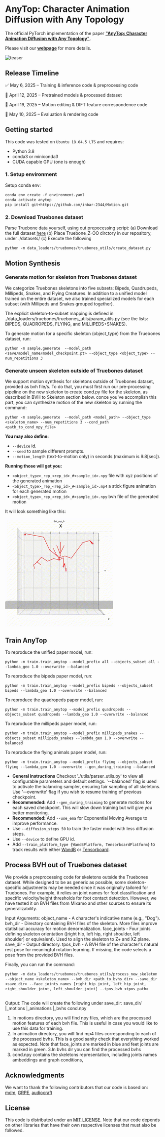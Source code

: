 # AnyTop: Character Animation Diffusion with Any Topology

The official PyTorch implementation of the paper [**"AnyTop: Character Animation Diffusion with Any Topology"**]().

Please visit our [**webpage**](https://anytop2025.github.io/Anytop-page/) for more details.

![teaser](https://github.com/Anytop2025/Anytop-page/blob/main/static/videos/anytop_teaser/teaser.gif)


## Release Timeline
✅  May 6, 2025 – Training & inference code & preprocessing code

📌 April 12, 2025 – Pretrained models & processed dataset 

📌 April 19, 2025 – Motion editing & DIFT feature correspondence code

📌 May 10, 2025 – Evaluation & rendering code

## Getting started

This code was tested on `Ubuntu 18.04.5 LTS` and requires:

* Python 3.8
* conda3 or miniconda3
* CUDA capable GPU (one is enough)

### 1. Setup environment
Setup conda env:
```shell
conda env create -f environment.yaml
conda activate anytop
pip install git+https://github.com/inbar-2344/Motion.git
```

### 2. Download Truebones dataset

Parse Truebone data yourself, using out prepocessing script:
(a) Download the full dataset [here](https://truebones.gumroad.com/l/skZMC) 
(b) Place Truebone_Z-OO dirctory in our repository, under ./datasets/
(c) Execute the following 
```shell
python -m data_loaders/truebones/truebones_utils/create_dataset.py
```

## Motion Synthesis

### Generate motion for skeleton from Truebones dataset
We categorize Truebones skeletons into five subsets: Bipeds, Quadrupeds, Millipeds, Snakes, and Flying Creatures.
In addition to a unified model trained on the entire dataset, we also trained specialized models for each subset (with Millipeds and Snakes grouped together).

The explicit skeleton-to-subset mapping is defined in
./data_loaders/truebones/truebones_utils/param_utils.py
(see the lists: BIPEDS, QUADROPEDS, FLYING, and MILLIPEDS+SNAKES).

To generate motion for a specific skeleton (object_type) from the Truebones dataset, run:

```shell
python -m sample.generate  --model_path <save/model_name/model_checkpoint.pt> --object_type <object_type> --num_repetitions 3
```

### Generate unseen skeleton outside of Truebones dataset
We support motion synthesis for skeletons outside of Truebones dataset, provided as bvh file/s. 
To do that, you must first run our pre-processing pipeline on the new skeleton to create cond.py file for the skeleton, as described in 
BVH to Skeleton section below. conce you've accomplish this part, you can synthesize motion of the new skeleton by running the command:

```shell
python -m sample.generate  --model_path <model_path> --object_type <skeleton_name> --num_repetitions 3 --cond_path <path_to_cond_npy_file>
```

**You may also define:**
* `--device` id.
* `--seed` to sample different prompts.
* `--motion_length` (text-to-motion only) in seconds (maximum is 9.8[sec]).

**Running those will get you:**

* `<object_type>_rep_<rep_id>_#<sample_id>.npy` file with xyz positions of the generated animation
* `<object_type>_rep_<rep_id>_#<sample_id>.mp4` a stick figure animation for each generated motion
* `<object_type>_rep_<rep_id>_#<sample_id>.npy` bvh file of the generated motion

It will look something like this:

![example]( assets/smaller_stick_fig.gif )

## Train AnyTop 

To reproduce the unified paper model, run:
```shell
python -m train.train_anytop --model_prefix all --objects_subset all --lambda_geo 1.0 --overwrite --balanced
```

To reproduce the bipeds paper model, run:
```shell
python -m train.train_anytop --model_prefix bipeds --objects_subset bipeds --lambda_geo 1.0 --overwrite --balanced
```

To reproduce the quadropeds paper model, run:
```shell
python -m train.train_anytop --model_prefix quadropeds --objects_subset quadropeds --lambda_geo 1.0 --overwrite --balanced
```
To reproduce the millipeds paper model, run:
```shell
python -m train.train_anytop --model_prefix millipeds_snakes --objects_subset millipeds_snakes --lambda_geo 1.0 --overwrite --balanced
```

To reproduce the flying animals paper model, run:
```shell
python -m train.train_anytop --model_prefix flying --objects_subset flying --lambda_geo 1.0 --overwrite --gen_during_training --balanced
```
* **General instructions** Checkout './utils/parser_utils.py' to view all configurable parameters and default settings. '--balanced' flag is used to activate the balancing sampler, ensuring fair sampling of all skeletons. Use '--overwrite' flag if you wish to resume training of previous checkpoint. 
* **Recommended:** Add `--gen_during_training` to generate motions for each saved checkpoint. 
  This will slow down training but will give you better monitoring.
* **Recommended:** Add `--use_ema` for Exponential Moving Average to improve performance.
* Use `--diffusion_steps 50` to train the faster model with less diffusion steps.
* Use `--device` to define GPU id.
* Add `--train_platform_type {WandBPlatform, TensorboardPlatform}` to track results with either [WandB](https://wandb.ai/site/) or [Tensorboard](https://www.tensorflow.org/tensorboard).


## Process BVH out of Truebones dataset
We provide a preprocessing code for skeletons outside the Truebones dataset. 
While designed to be as generic as possible, some skeleton-specific adjustments may be needed since it 
was originally tailored for Truebones. For example, it relies on joint names for foot classification 
and specific velocity/height thresholds for foot contact detection. However, we have tested it on BVH 
files from Mixamo and other sources to ensure its generalizability.

Input Arguments:
object_name - A character's indicative name (e.g., "Dog").
bvh_dir - Directory containing BVH files of the skeleton. More files improve statistical accuracy for motion denormalization.
face_joints - Four joints defining skeleton orientation ([right hip, left hip, right shoulder, left shoulder] or equivalent). 
            Used to align the skeleton to Z+ and XZ plane.
save_dir - Output directory.
tpos_bvh - A BVH file of the character's natural rest pose for meaningful rotation learning. 
        If missing, the code selects a pose from the provided BVH files. 

Finally, you can run the command: 

```shell
python -m data_loaders/truebones/truebones_utils/process_new_skeleton --object_name <skeleton_name> --bvh_dir <path_to_bvhs_dir> --save_dir <save_dir> --face_joints_names [right_hip_joint, left_hip_joint, right_shoulder_joint, left_shoulder_joint] --tpos_bvh <tpos_path>
        
```       
Output:
The code will create the following under save_dir:
save_dir/
        |_motions
        |_animations
        |_bvhs
        cond.npy
1. In motions directory, you will find npy files, which are the processed motion features of each bvh file. 
This is useful in case you would like to use this data for training. 
2. In animation directory, you will find mp4 files corresponding to each of the processed bvhs. 
This is a good sanity check that everything worked as expected. 
Note that face_joints are marked in blue and feet joints are marked in green.
3.In bvhs dir you can find the processed bvhs
4. cond.npy contains the skeletons representation, including joints names ambeddings and graph conditions,

## Acknowledgments
We want to thank the following contributors that our code is based on:
[mdm](https://github.com/GuyTevet/motion-diffusion-model), [GRPE](https://github.com/lenscloth/GRPE/tree/master), [audiocraft](https://github.com/facebookresearch/audiocraft)

## License
This code is distributed under an [MIT LICENSE](LICENSE).
Note that our code depends on other libraries that have their own respective licenses that must also be followed.
